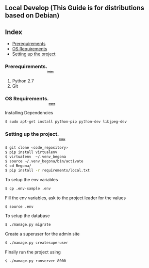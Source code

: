 Local Develop (This Guide is for distributions based on Debian)
------

## <a name="index"></a> Index

* [Prerequirements](#pre-requirements)
* [OS Requirements](#os-requirements)
* [Setting up the project](#project-setup)

### <a name="pre-requirements"></a> Prerequirements.<sub><sub><sub><sub>[Index](#index)</sub></sub></sub></sub>

1. Python 2.7
2. Git

### <a name="os-requirements"></a> OS Requirements.<sub><sub><sub><sub>[Index](#index)</sub></sub></sub></sub>

Installing Dependencies

```bash
$ sudo apt-get install python-pip python-dev libjpeg-dev
```

### <a name="project-setup"></a> Setting up the project.<sub><sub><sub><sub>[Index](#index)</sub></sub></sub></sub>

```bash
$ git clone <code_repository>
$ pip install virtualenv
$ virtualenv  ~/.venv_begona
$ source ~/.venv_begona/bin/activate
$ cd Begona/
$ pip install -r requirements/local.txt
```

To setup the env variables

```bash
$ cp .env-sample .env
```

Fill the env variables, ask to the project leader for the values

```bash
$ source .env
```

To setup the database

```bash
$ ./manage.py migrate
```

Create a superuser for the admin site

```bash
$ ./manage.py createsuperuser
```

Finally run the project using

```bash
$ ./manage.py runserver 8000
```

